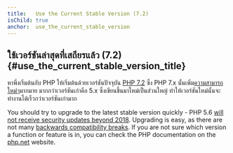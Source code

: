 ```yaml
---
title:   Use the Current Stable Version (7.2)
isChild: true
anchor:  use_the_current_stable_version
---
```


## ใช้เวอร์ชันล่าสุดที่เสถียรแล้ว (7.2) {#use_the_current_stable_version_title}

หาพึ่งเริ่มต้นกับ PHP ให้เริ่มต้นด้วยเวอร์ชันปัจจุบัน [PHP 7.2](php-release) ซึ่ง PHP 7.x นั้นเพิ่ม[ความสามารถใหม่ๆ](#language_highlights)มากมาย มากกว่าเวอร์ชันเก่าคือ 5.x ซึ่งเขียนขึ้นมาใหม่เป็นส่วนใหญ่ ทำให้เวอร์ชันใหม่นั้นจะทำงานได้เร็วกว่าเวอร์ชันเก่ามาก

You should try to upgrade to the latest stable version quickly - PHP 5.6 [will not receive security updates beyond 2018](http://php.net/supported-versions.php).  Upgrading is easy, as there are not many [backwards compatibility breaks][php72-bc]. If you are not sure which version a function or feature is in, you can check the PHP documentation on the [php.net][php-docs] website.

[php-release]: http://php.net/downloads.php
[php-docs]: http://php.net/manual/
[php72-bc]: http://php.net/manual/migration72.incompatible.php
